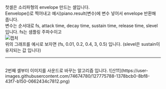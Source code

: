 첫셀은 소리파형의 envelope 만드는 셀입니다.<br>
Eenvelope()로 찍어내고 예시)piano.result(변수)에 변수 넣어서 envelope 반환해 줍니다.<br>
변수는 순서대로 fs, attack time, decay time, sustain time, release time, slevel 입니다. fs는 샘플링 주파수이고
<br>![캡처](https://user-images.githubusercontent.com/74674780/127775246-459f89f8-3cb6-4278-a1fd-81a992082efb.PNG)<br>
위의 그래프를 예시로 보자면 (fs, 0.01, 0.2, 0.4, 3, 0.5) 입니다. (slevel은 sustain이 유지되는 값 입니다)<br>
<hr/><br>
2번째 셀부터 이미지를 사운드로 바꾸는 알고리즘 입니다.
![산11](https://user-images.githubusercontent.com/74674780/127775788-1378bcb0-8bf8-43f7-b150-0662434c7812.png)

